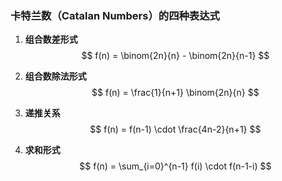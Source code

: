 ### 卡特兰数（Catalan Numbers）的四种表达式

1. **组合数差形式**  
   $$
   f(n) = \binom{2n}{n} - \binom{2n}{n-1}
   $$

2. **组合数除法形式**  
   $$
   f(n) = \frac{1}{n+1} \binom{2n}{n}
   $$

3. **递推关系**  
   $$
   f(n) = f(n-1) \cdot \frac{4n-2}{n+1}
   $$

4. **求和形式**  
   $$
   f(n) = \sum_{i=0}^{n-1} f(i) \cdot f(n-1-i)
   $$